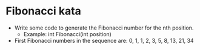 # Fibonacci kata

- Write some code to generate the Fibonacci number for the nth position.
  - Example: int Fibonacci(int position)
- First Fibonacci numbers in the sequence are: 0, 1, 1, 2, 3, 5, 8, 13, 21, 34
